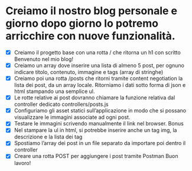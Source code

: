 # Creiamo il nostro blog personale e giorno dopo giorno lo potremo arricchire con nuove funzionalità.
- [x] Creiamo il progetto base con una rotta / che ritorna un h1 con scritto Benvenuto nel mio blog!
- [x] Creiamo un array dove inserire una lista di almeno 5 post, per ognuno indicare titolo, contenuto, immagine e tags (array di stringhe)
- [x] Creiamo poi una rotta /posts che ritorni tramite content negotiation la lista dei post, da un array locale. Ritorniamo i dati sotto forma di json e html stampando una semplice ul.
- [x] Le rotte relative ai post dovranno chiamare la funzione relativa dal controller dedicato controllers/posts.js
- [x] Configuriamo gli asset statici sull’applicazione in modo che si possano visualizzare le immagini associate ad ogni post.
- [x] Testare le immagini scrivendo manualmente il link nel browser.
Bonus
- [x] Nel stampare la ul in html, si potrebbe inserire anche un tag img, la descrizione e la lista dei tag
- [x] Spostiamo l’array dei post in un file separato da importare poi dentro il controller
- [x] Creare una rotta POST per aggiungere i post tramite Postman
Buon lavoro!